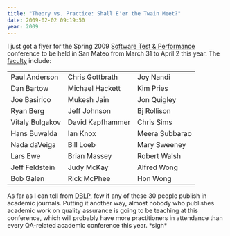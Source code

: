 ```yaml
---
title: "Theory vs. Practice: Shall E'er the Twain Meet?"
date: 2009-02-02 09:19:50
year: 2009
---
```

I just got a flyer for the Spring 2009 <a href="http://stpcon.com/">Software Test &amp; Performance</a> conference to be held in San Mateo from March 31 to April 2 this year.  The <a href="http://stpcon.com/conferencefaculty.html">faculty</a> include:
<table class="centered">
<tbody>
<tr>
<td>Paul Anderson</td>
<td>Chris Gottbrath</td>
<td>Joy Nandi</td>
</tr>
<tr>
<td>Dan Bartow</td>
<td>Michael Hackett</td>
<td>Kim Pries</td>
</tr>
<tr>
<td>Joe Basirico</td>
<td>Mukesh Jain</td>
<td>Jon Quigley</td>
</tr>
<tr>
<td>Ryan Berg</td>
<td>Jeff Johnson</td>
<td>Bj Rollison</td>
</tr>
<tr>
<td>Vitaly Bulgakov</td>
<td>David Kapfhammer</td>
<td>Chris Sims</td>
</tr>
<tr>
<td>Hans Buwalda</td>
<td>Ian Knox</td>
<td>Meera Subbarao</td>
</tr>
<tr>
<td>Nada daVeiga</td>
<td>Bill Loeb</td>
<td>Mary Sweeney</td>
</tr>
<tr>
<td>Lars Ewe</td>
<td>Brian Massey</td>
<td>Robert Walsh</td>
</tr>
<tr>
<td>Jeff Feldstein</td>
<td>Judy McKay</td>
<td>Alfred Wong</td>
</tr>
<tr>
<td>Bob Galen</td>
<td>Rick McPhee</td>
<td>Hon Wong</td>
</tr>
</tbody></table>
As far as I can tell from <a href="http://www.informatik.uni-trier.de/~ley/db/">DBLP</a>, few if any of these 30 people publish in academic journals.  Putting it another way, almost nobody who publishes academic work on quality assurance is going to be teaching at this conference, which will probably have more practitioners in attendance than every QA-related academic conference this year. *sigh*
